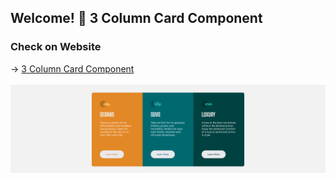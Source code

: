 ## Welcome! 👋 3 Column Card Component


### Check on Website
<p> 
  →
  <a href="https://xenodochial-edison-d30b25.netlify.app/"> 3 Column Card Component
  <br />
  <br />
  <img src="https://github.com/cornelber/3-column-card-component/blob/main/readme-column-card.png" alt"3 Column Card Component"/>
  </a>
</p>
